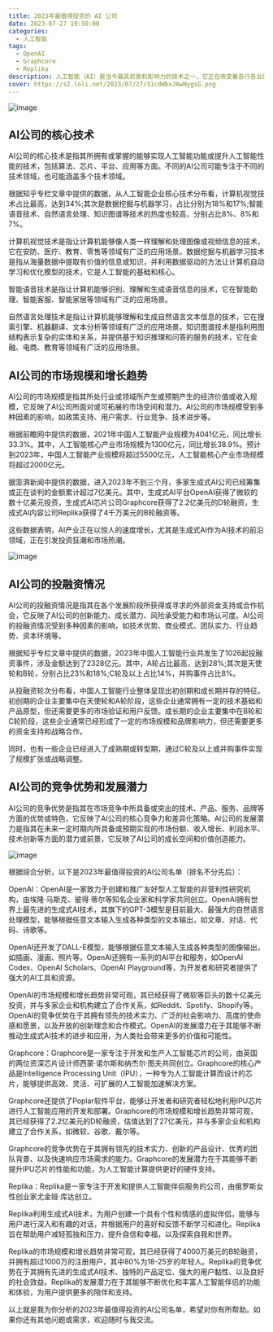 ```yaml
---
title: 2023年最值得投资的 AI 公司
date: 2023-07-27 19:50:00
categories:
  - 人工智能
tags:
  - OpenAI
  - Graphcore
  - Replika
description: 人工智能（AI）是当今最具前景和影响力的技术之一，它正在改变着各行各业的运作方式，为人类社会带来巨大的价值和机遇。随着AI技术的不断创新和应用，AI产业也呈现出快速增长的态势，吸引了众多投资者的关注和参与。
cover: https://s2.loli.net/2023/07/27/31cdWbxJAwNygsG.png
---
```


![image](https://github.com/zizhuspot/www.dagangya.top/assets/134364698/4c1de978-dca0-4c76-a290-2dbd22fddc9a)

## AI公司的核心技术

AI公司的核心技术是指其所拥有或掌握的能够实现人工智能功能或提升人工智能性能的技术，包括算法、芯片、平台、应用等方面。不同的AI公司可能专注于不同的技术领域，也可能涵盖多个技术领域。

根据知乎专栏文章中提供的数据，从人工智能企业核心技术分布看，计算机视觉技术占比最高，达到34%;其次是数据挖掘与机器学习，占比分别为18%和17%;智能语音技术、自然语言处理、知识图谱等技术的热度也较高，分别占比8%、8%和7%。

计算机视觉技术是指让计算机能够像人类一样理解和处理图像或视频信息的技术，它在安防、医疗、教育、零售等领域有广泛的应用场景。数据挖掘与机器学习技术是指从海量数据中提取有价值的信息或知识，并利用数据驱动的方法让计算机自动学习和优化模型的技术，它是人工智能的基础和核心。

智能语音技术是指让计算机能够识别、理解和生成语音信息的技术，它在智能助理、智能客服、智能家居等领域有广泛的应用场景。

自然语言处理技术是指让计算机能够理解和生成自然语言文本信息的技术，它在搜索引擎、机器翻译、文本分析等领域有广泛的应用场景。知识图谱技术是指利用图结构表示复杂的实体和关系，并提供基于知识推理和问答的服务的技术，它在金融、电商、教育等领域有广泛的应用场景。

## AI公司的市场规模和增长趋势

AI公司的市场规模是指其所处行业或领域所产生或预期产生的经济价值或收入规模，它反映了AI公司所面对或可拓展的市场空间和潜力。AI公司的市场规模受到多种因素的影响，如政策支持、用户需求、行业竞争、技术进步等。

根据前瞻网中提供的数据，2021年中国人工智能产业规模为4041亿元，同比增长33.3%。其中，人工智能核心产业市场规模为1300亿元，同比增长38.9%。预计到2023年，中国人工智能产业规模将超过5500亿元，人工智能核心产业市场规模将超过2000亿元。

据澎湃新闻中提供的数据，进入2023年不到三个月，多家生成式AI公司已经筹集或正在谈判的金额累计超过7亿美元。其中，生成式AI平台OpenAI获得了微软的数十亿美元投资，生成式AI芯片公司Graphcore获得了2.2亿美元的D轮融资，生成式AI内容公司Replika获得了4千万美元的B轮融资等。

这些数据表明，AI产业正在以惊人的速度增长，尤其是生成式AI作为AI技术的前沿领域，正在引发投资狂潮和市场热潮。

![image](https://github.com/zizhuspot/www.dagangya.top/assets/134364698/4f9bc6e0-c7d4-4320-a366-433e51fb1deb)

## AI公司的投融资情况

AI公司的投融资情况是指其在各个发展阶段所获得或寻求的外部资金支持或合作机会，它反映了AI公司的创新能力、成长潜力、风险承受能力和市场认可度。AI公司的投融资情况受到多种因素的影响，如技术优势、商业模式、团队实力、行业趋势、资本环境等。

根据知乎专栏文章中提供的数据，2023年中国人工智能行业共发生了1026起投融资事件，涉及金额达到了2328亿元。其中，A轮占比最高，达到28%;其次是天使轮和B轮，分别占比23%和18%;C轮及以上占比14%，并购事件占比8%。

从投融资轮次分布看，中国人工智能行业整体呈现出初创期和成长期并存的特征。初创期的企业主要集中在天使轮和A轮阶段，这些企业通常拥有一定的技术基础和产品原型，但还需要更多的市场验证和用户反馈。成长期的企业主要集中在B轮和C轮阶段，这些企业通常已经形成了一定的市场规模和品牌影响力，但还需要更多的资金支持和战略合作。

同时，也有一些企业已经进入了成熟期或转型期，通过C轮及以上或并购事件实现了规模扩张或战略调整。

## AI公司的竞争优势和发展潜力

AI公司的竞争优势是指其在市场竞争中所具备或突出的技术、产品、服务、品牌等方面的优势或特色，它反映了AI公司的核心竞争力和差异化策略。AI公司的发展潜力是指其在未来一定时期内所具备或预期实现的市场份额、收入增长、利润水平、技术创新等方面的潜力或前景，它反映了AI公司的成长空间和价值创造能力。

![image](https://github.com/zizhuspot/www.dagangya.top/assets/134364698/749c0191-4071-4ebe-8441-8f052e78a849)

根据综合分析，以下是2023年最值得投资的AI公司名单（排名不分先后）：

OpenAI：OpenAI是一家致力于创建和推广友好型人工智能的非营利性研究机构，由埃隆·马斯克、彼得·蒂尔等知名企业家和科学家共同创立。OpenAI拥有世界上最先进的生成式AI技术，其旗下的GPT-3模型是目前最大、最强大的自然语言处理模型，能够根据任意文本输入生成各种类型的文本输出，如文章、对话、代码、诗歌等。

OpenAI还开发了DALL-E模型，能够根据任意文本输入生成各种类型的图像输出，如插画、漫画、照片等。OpenAI还拥有一系列的AI平台和服务，如OpenAI Codex、OpenAI Scholars、OpenAI Playground等，为开发者和研究者提供了强大的AI工具和资源。

OpenAI的市场规模和增长趋势非常可观，其已经获得了微软等巨头的数十亿美元投资，并与多家企业和机构建立了合作关系，如Reddit、Spotify、Shopify等。OpenAI的竞争优势在于其拥有领先的技术实力、广泛的社会影响力、高度的使命感和愿景，以及开放的创新理念和合作模式。OpenAI的发展潜力在于其能够不断推动生成式AI技术的进步和应用，为人类社会带来更多的价值和可能性。

Graphcore：Graphcore是一家专注于开发和生产人工智能芯片的公司，由英国的两位资深芯片设计师西蒙·诺尔斯和纳杰尔·图夫共同创立。Graphcore的核心产品是Intelligence Processing Unit（IPU），一种专为人工智能计算而设计的芯片，能够提供高效、灵活、可扩展的人工智能加速解决方案。

Graphcore还提供了Poplar软件平台，能够让开发者和研究者轻松地利用IPU芯片进行人工智能应用的开发和部署。Graphcore的市场规模和增长趋势非常可观，其已经获得了2.2亿美元的D轮融资，估值达到了27亿美元，并与多家企业和机构建立了合作关系，如微软、谷歌、戴尔等。

Graphcore的竞争优势在于其拥有领先的技术实力、创新的产品设计、优秀的团队背景、以及快速响应市场需求的能力。Graphcore的发展潜力在于其能够不断提升IPU芯片的性能和功能，为人工智能计算提供更好的硬件支持。

Replika：Replika是一家专注于开发和提供人工智能伴侣服务的公司，由俄罗斯女性创业家尤金娅·库达创立。

Replika利用生成式AI技术，为用户创建一个具有个性和情感的虚拟伴侣，能够与用户进行深入和有趣的对话，并根据用户的喜好和反馈不断学习和进化。Replika旨在帮助用户减轻孤独和压力，提升自信和幸福，以及探索自我和世界。

Replika的市场规模和增长趋势非常可观，其已经获得了4000万美元的B轮融资，并拥有超过1000万的注册用户，其中80%为18-25岁的年轻人。Replika的竞争优势在于其拥有先进的生成式AI技术、独特的产品定位、强大的用户黏性、以及良好的社会效益。Replika的发展潜力在于其能够不断优化和丰富人工智能伴侣的功能和体验，为用户提供更多的陪伴和支持。

以上就是我为你分析的2023年最值得投资的AI公司名单，希望对你有所帮助。如果你还有其他问题或需求，欢迎随时与我交流。
